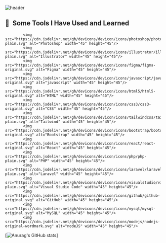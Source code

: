 ![header](https://capsule-render.vercel.app/api?type=waving&color=0:32519b,100:465c99&height=120&section=header&text=Hello%20I'M%20David%20Lorent&fontSize=50&fontColor=ffffff&animation=fadeIn)


<!--
**zowlou/zowlou** is a ✨ _special_ ✨ repository because its `README.md` (this file) appears on your GitHub profile.

Here are some ideas to get you started:

- 🔭 I’m currently working on ...
- 🌱 I’m currently learning ...
- 👯 I’m looking to collaborate on ...
- 🤔 I’m looking for help with ...
- 💬 Ask me about ...
- 📫 How to reach me: ...
- 😄 Pronouns: ...
- ⚡ Fun fact: ...
-->

<h2> 🚀 &nbsp;Some Tools I Have Used and Learned</h2>
<p align="left">

            <img src="https://cdn.jsdelivr.net/gh/devicons/devicon/icons/photoshop/photoshop-plain.svg" alt="Photoshop" width="45" height="45"/>          
            <img src="https://cdn.jsdelivr.net/gh/devicons/devicon/icons/illustrator/illustrator-plain.svg" alt="Illustrator" width="45" height="45"/>          
            <img src="https://cdn.jsdelivr.net/gh/devicons/devicon/icons/figma/figma-original.svg" alt="Figma" width="45" height="45"/>          
            <img src="https://cdn.jsdelivr.net/gh/devicons/devicon/icons/javascript/javascript-original.svg" alt="javascript" width="45" height="45"/>
            <img src="https://cdn.jsdelivr.net/gh/devicons/devicon/icons/html5/html5-original.svg" alt="HTML" width="45" height="45"/>
            <img src="https://cdn.jsdelivr.net/gh/devicons/devicon/icons/css3/css3-original.svg" alt="CSS" width="45" height="45"/>          
            <img src="https://cdn.jsdelivr.net/gh/devicons/devicon/icons/tailwindcss/tailwindcss-plain.svg" alt="Tailwind" width="45" height="45"/>
            <img src="https://cdn.jsdelivr.net/gh/devicons/devicon/icons/bootstrap/bootstrap-original.svg" alt="Bootstrap" width="45" height="45"/>          
            <img src="https://cdn.jsdelivr.net/gh/devicons/devicon/icons/react/react-original.svg" alt="React" width="45" height="45"/>          
            <img src="https://cdn.jsdelivr.net/gh/devicons/devicon/icons/php/php-plain.svg" alt="PHP" width="45" height="45"/>     
            <img src="https://cdn.jsdelivr.net/gh/devicons/devicon/icons/laravel/laravel-plain.svg" alt="Laravel" width="45" height="45"/>
            <img src="https://cdn.jsdelivr.net/gh/devicons/devicon/icons/visualstudio/visualstudio-plain.svg" alt="Visual Studio Code" width="45" height="45"/>
            <img src="https://cdn.jsdelivr.net/gh/devicons/devicon/icons/github/github-original.svg" alt="GitHub" width="45" height="45"/>
            <img src="https://cdn.jsdelivr.net/gh/devicons/devicon/icons/mysql/mysql-original.svg" alt="MySQL" width="45" height="45"/>
            <img src="https://cdn.jsdelivr.net/gh/devicons/devicon/icons/nodejs/nodejs-original-wordmark.svg" alt="nodeJS" width="45" height="45"/>
          
          

</p>


[![Anurag's GitHub stats](https://github-readme-stats.vercel.app/api?username=zowlou)]
          
